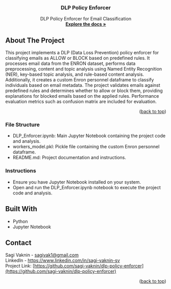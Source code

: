 <a name="readme-top"></a>

<h3 align="center">DLP Policy Enforcer</h3>

  <p align="center">
   DLP Policy Enforcer for Email Classification
    <br />
    <a href="https://github.com/sagi-vaknin/dlp-policy-enforcer"><strong>Explore the docs »</strong></a>
  </p>
</div>

## About The Project
This project implements a DLP (Data Loss Prevention) policy enforcer for classifying emails as ALLOW or BLOCK based on predefined rules. It processes email data from the ENRON dataset, performs data preprocessing, content and topic analysis using Named Entity Recognition (NER), key-based topic analysis, and rule-based content analysis. Additionally, it creates a custom Enron personnel dataframe to classify individuals based on email metadata. The project validates emails against predefined rules and determines whether to allow or block them, providing explanations for blocked emails based on the applied rules. Performance evaluation metrics such as confusion matrix are included for evaluation.

<p align="right">(<a href="#readme-top">back to top</a>)</p>

### File Structure
* DLP_Enforcer.ipynb: Main Jupyter Notebook containing the project code and analysis.
* workers_model.pkl: Pickle file containing the custom Enron personnel dataframe.
* README.md: Project documentation and instructions.

### Instructions
* Ensure you have Jupyter Notebook installed on your system.
* Open and run the DLP_Enforcer.ipynb notebook to execute the project code and analysis.

## Built With
* Python
* Jupyter Notebook

## Contact

Sagi Vaknin - sagivak1@gmail.com<br>
LinkedIn  - https://www.linkedin.com/in/sagi-vaknin-sv <br>
Project Link: [https://github.com/sagi-vaknin/dlp-policy-enforcer](https://github.com/sagi-vaknin/dlp-policy-enforcer)


<p align="right">(<a href="#readme-top">back to top</a>)</p>
